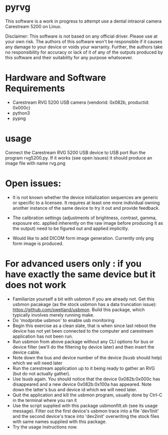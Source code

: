 # pyrvg

This software is a work in progress to attempt use a dental intraoral camera Carestream 5200 on Linux.

Disclaimer: This software is not based on any official driver. Please use at your own risk. The authors of this software won't be responsible if it causes any damage to your device or voids your warranty. Further, the authors take no responsibility for accuracy or lack of it of any of the outputs produced by this software and their suitability for any purpose whatsoever.

# Hardware and Software Requirements

- Carestream RVG 5200 USB camera (vendorid: 0x082b, productid: 0x000c)
- python3
- pypng

# usage

Connect the Carestream RVG 5200 USB device to USB port
Run the program rvg5200.py. If it works (see open issues) it should produce an image file with name rvg.png

# Open issues:

- It is not known whether the device initialization sequences are generic or specific to a licensee. It requires at least one more individual owning another instance of the same device to try it out and provide feedback.

- The calibration settings (adjustments of brightness, contrast, gamma, exposure etc. applied inherently on the raw image before producing it as the output) need to be figured out and applied implicitly.

- Would like to add DICOM form image generation. Currently only png form image is produced.

# For advanced users only : if you have exactly the same device but it does not work

- Familiarize yourself a bit with usbmon if you are already not. Get this usbmon pacakage (as the stock usbmon has a data truncation issue): https://github.com/swetland/usbmon. Build this package, which typically involves merely running make.
- Do 'modprobe usbmon' to enable usb monitoring
- Begin this exercise as a clean slate, that is when since last reboot the device has not yet been connected to the computer and carestream application has not been run.
- Run usbmon from above package without any CLI options for bus or device filter (we'll do the filtering by device later) and then insert the device cable.
- Note down the bus and device number of the device (lsusb should help) which we will need later
- Run the carestream application up to it being ready to gather an RVG (but do not actually gather).
- Use lsusb again. You should notice that the device 0x082b:0x000c has disappeared and a new device 0x082b:0x100a has appeared. Note down the latter's bus and device id which we will need later.
- Quit the application and kill the usbmon program, usually done by Ctrl-C in the terminal where you ran it
- Use the script supplied with this package usbmonfilt.sh (see its usage message). Filter out the first device's usbmon trace into a file 'dev1init' and the second device's trace into 'dev2init' overwriting the stock files with same names supplied with this package.
- Try the usage instructions now.
